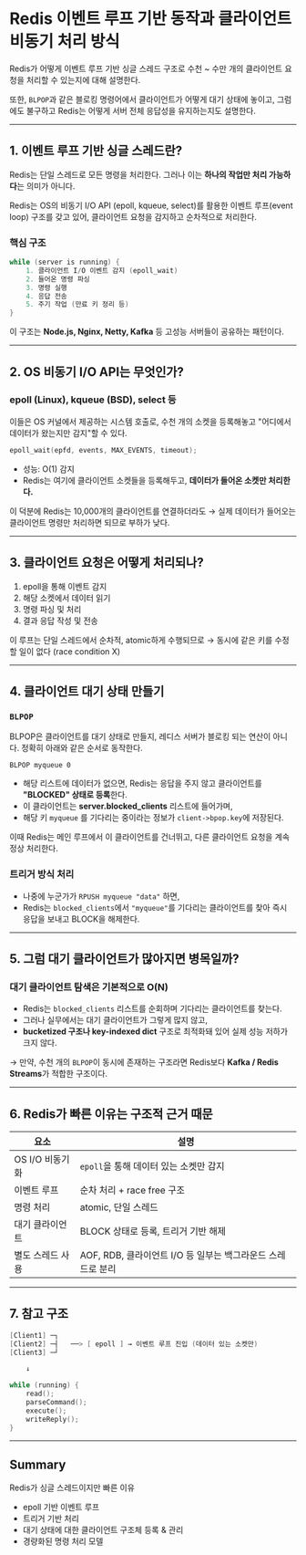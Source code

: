 # Redis 이벤트 루프 기반 동작과 클라이언트 비동기 처리 방식


Redis가 어떻게 이벤트 루프 기반 싱글 스레드 구조로 수천 ~ 수만 개의 클라이언트 요청을 처리할 수 있는지에 대해 설명한다.


또한, `BLPOP`과 같은 블로킹 명령어에서 클라이언트가 어떻게 대기 상태에 놓이고, 그럼에도 불구하고 Redis는 어떻게 서버 전체 응답성을 유지하는지도 설명한다.


---
## 1. 이벤트 루프 기반 싱글 스레드란?

Redis는 단일 스레드로 모든 명령을 처리한다. 그러나 이는 **하나의 작업만 처리 가능하다**는 의미가 아니다.


Redis는 OS의 비동기 I/O API (epoll, kqueue, select)를 활용한 이벤트 루프(event loop) 구조를 갖고 있어, 클라이언트 요청을 감지하고 순차적으로 처리한다.


### 핵심 구조

```c
while (server is running) {
    1. 클라이언트 I/O 이벤트 감지 (epoll_wait)
    2. 들어온 명령 파싱
    3. 명령 실행
    4. 응답 전송
    5. 주기 작업 (만료 키 정리 등)
}
````

이 구조는 **Node.js, Nginx, Netty, Kafka** 등 고성능 서버들이 공유하는 패턴이다.


---
## 2. OS 비동기 I/O API는 무엇인가?

### epoll (Linux), kqueue (BSD), select 등

이들은 OS 커널에서 제공하는 시스템 호출로, 수천 개의 소켓을 등록해놓고 "어디에서 데이터가 왔는지만 감지"할 수 있다.

```c
epoll_wait(epfd, events, MAX_EVENTS, timeout);
```

* 성능: O(1) 감지
* Redis는 여기에 클라이언트 소켓들을 등록해두고, **데이터가 들어온 소켓만 처리한다.**


이 덕분에 Redis는 10,000개의 클라이언트를 연결하더라도
→ 실제 데이터가 들어오는 클라이언트 명령만 처리하면 되므로 부하가 낮다.


---
## 3. 클라이언트 요청은 어떻게 처리되나?

1. epoll을 통해 이벤트 감지
2. 해당 소켓에서 데이터 읽기
3. 명령 파싱 및 처리
4. 결과 응답 작성 및 전송

이 루프는 단일 스레드에서 순차적, atomic하게 수행되므로
→ 동시에 같은 키를 수정할 일이 없다 (race condition X)


---
## 4. 클라이언트 대기 상태 만들기

### `BLPOP`

BLPOP은 클라이언트를 대기 상태로 만들지, 레디스 서버가 블로킹 되는 연산이 아니다. 정확히 아래와 같은 순서로 동작한다.


```redis
BLPOP myqueue 0
```

* 해당 리스트에 데이터가 없으면, Redis는 응답을 주지 않고 클라이언트를 **"BLOCKED" 상태로 등록**한다.
* 이 클라이언트는 **server.blocked\_clients** 리스트에 들어가며,
* 해당 키 `myqueue` 를 기다리는 중이라는 정보가 `client->bpop.key`에 저장된다.

이때 Redis는 메인 루프에서 이 클라이언트를 건너뛰고,
다른 클라이언트 요청을 계속 정상 처리한다.


### 트리거 방식 처리

* 나중에 누군가가 `RPUSH myqueue "data"` 하면,
* Redis는 `blocked_clients`에서 `"myqueue"`를 기다리는 클라이언트를 찾아 즉시 응답을 보내고 BLOCK을 해제한다.


---
## 5. 그럼 대기 클라이언트가 많아지면 병목일까?

### 대기 클라이언트 탐색은 기본적으로 O(N)

* Redis는 `blocked_clients` 리스트를 순회하며 기다리는 클라이언트를 찾는다.
* 그러나 실무에서는 대기 클라이언트가 그렇게 많지 않고,
* **bucketized 구조나 key-indexed dict** 구조로 최적화돼 있어 실제 성능 저하가 크지 않다.

→ 만약, 수천 개의 `BLPOP`이 동시에 존재하는 구조라면 Redis보다 **Kafka / Redis Streams**가 적합한 구조이다.

---

## 6. Redis가 빠른 이유는 구조적 근거 때문

| 요소          | 설명                                      |
| ----------- | --------------------------------------- |
| OS I/O 비동기화 | `epoll`을 통해 데이터 있는 소켓만 감지                 |
| 이벤트 루프      | 순차 처리 + race free 구조                    |
| 명령 처리       | atomic, 단일 스레드                          |
| 대기 클라이언트    | BLOCK 상태로 등록, 트리거 기반 해제                 |
| 별도 스레드 사용   | AOF, RDB, 클라이언트 I/O 등 일부는 백그라운드 스레드로 분리 |

---

## 7. 참고 구조

```c
[Client1] ─┐
[Client2] ─┤   ──> [ epoll ] → 이벤트 루프 진입 (데이터 있는 소켓만)
[Client3] ─┘

    ↓

while (running) {
    read();
    parseCommand();
    execute();
    writeReply();
}
```

---

## Summary

Redis가 싱글 스레드이지만 빠른 이유
- epoll 기반 이벤트 루프
- 트리거 기반 처리
- 대기 상태에 대한 클라이언트 구조체 등록 & 관리
- 경량화된 명령 처리 모델

